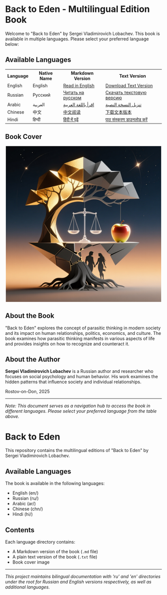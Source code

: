 # Back to Eden - Multilingual Edition Book

Welcome to "Back to Eden" by Sergei Vladimirovich Lobachev. This book is available in multiple languages. Please select your preferred language below:

## Available Languages

<div align="center">
  <table>
    <tr>
      <th>Language</th>
      <th>Native Name</th>
      <th>Markdown Version</th>
      <th>Text Version</th>
    </tr>
    <tr>
      <td>English</td>
      <td>English</td>
      <td><a href="en/Back_to_Eden_en.md">Read in English</a></td>
      <td><a href="en/Back_to_Eden_en.txt">Download Text Version</a></td>
    </tr>
    <tr>
      <td>Russian</td>
      <td>Русский</td>
      <td><a href="ru/Back_to_Eden.md">Читать на русском</a></td>
      <td><a href="ru/Back_to_Eden.txt">Скачать текстовую версию</a></td>
    </tr>
    <tr>
      <td>Arabic</td>
      <td>العربية</td>
      <td><a href="ar/Back_to_Eden_ar.md">اقرأ باللغة العربية</a></td>
      <td><a href="ar/Back_to_Eden_ar.txt">تنزيل النسخة النصية</a></td>
    </tr>
    <tr>
      <td>Chinese</td>
      <td>中文</td>
      <td><a href="chn/Back_to_Eden_zh.md">中文阅读</a></td>
      <td><a href="chn/Back_to_Eden_zh.txt">下载文本版本</a></td>
    </tr>
    <tr>
      <td>Hindi</td>
      <td>हिन्दी</td>
      <td><a href="hi/Back_to_Eden_hi.md">हिंदी में पढ़ें</a></td>
      <td><a href="hi/Back_to_Eden_hi.txt">पाठ संस्करण डाउनलोड करें</a></td>
    </tr>
  </table>
</div>

## Book Cover

<div align="center">
  <img src="en/1760551192.png" alt="Book Cover" width="500"/>
</div>

## About the Book

"Back to Eden" explores the concept of parasitic thinking in modern society and its impact on human relationships, politics, economics, and culture. The book examines how parasitic thinking manifests in various aspects of life and provides insights on how to recognize and counteract it.

## About the Author

**Sergei Vladimirovich Lobachev** is a Russian author and researcher who focuses on social psychology and human behavior. His work examines the hidden patterns that influence society and individual relationships.

Rostov-on-Don, 2025

---
*Note: This document serves as a navigation hub to access the book in different languages. Please select your preferred language from the table above.*

# Back to Eden

This repository contains the multilingual editions of "Back to Eden" by Sergei Vladimirovich Lobachev.


## Available Languages

The book is available in the following languages:
- English (en/)
- Russian (ru/)
- Arabic (ar/)
- Chinese (chn/)
- Hindi (hi/)


## Contents

Each language directory contains:
- A Markdown version of the book (`.md` file)
- A plain text version of the book (`.txt` file)
- Book cover image


---
*This project maintains bilingual documentation with 'ru' and 'en' directories under the root for Russian and English versions respectively, as well as additional languages.*